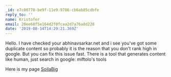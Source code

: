 ```yaml
---
_id: e7c00770-be9f-11e9-9786-cb6ab85cdbfe
reply_to: ''
name: Kristofer
email: 20ee68f5e164d2f0fcaa2d7a76a8d228
date: '2019-08-14T14:29:21.369Z'
---
```

Hello. I have checked your abhinavsarkar.net and i see 
you've got some duplicate content so probably it is the reason that you don't rank 
high in google. But you can fix this issue fast.
There is a tool that generates content like human, just 
search in google: miftolo's tools

Here is my page [SoilaBig](https://AntjeBad.wix.com "SoilaBig")
